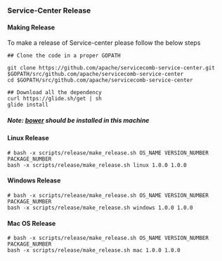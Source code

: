 ### Service-Center Release

#### Making Release

To make a release of Service-center please follow the below steps

```
## Clone the code in a proper GOPATH

git clone https://github.com/apache/servicecomb-service-center.git $GOPATH/src/github.com/apache/servicecomb-service-center
cd $GOPATH/src/github.com/apache/servicecomb-service-center

## Download all the dependency
curl https://glide.sh/get | sh
glide install
```

##### Note: [bower](https://www.npmjs.com/package/bower) should be installed in this machine

#### Linux Release

```
# bash -x scripts/release/make_release.sh OS_NAME VERSION_NUMBER PACKAGE_NUMBER
bash -x scripts/release/make_release.sh linux 1.0.0 1.0.0
```

#### Windows Release

```
# bash -x scripts/release/make_release.sh OS_NAME VERSION_NUMBER PACKAGE_NUMBER
bash -x scripts/release/make_release.sh windows 1.0.0 1.0.0
```

#### Mac OS Release

```
# bash -x scripts/release/make_release.sh OS_NAME VERSION_NUMBER PACKAGE_NUMBER
bash -x scripts/release/make_release.sh mac 1.0.0 1.0.0
```

